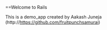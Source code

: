 ==Welcome to Rails

This is a demo_app created by Aakash Juneja (http://https://github.com/fruitpunchsamurai)
